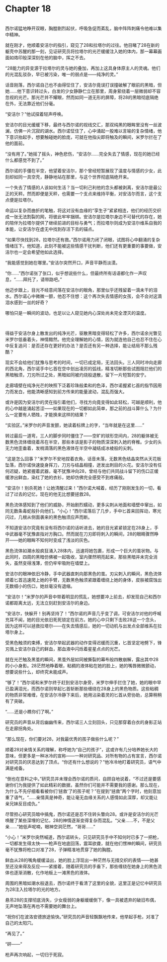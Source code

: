 # Chapter 18

<br>
西尔诺猛地睁开双眼，胸膛剧烈起伏，呼吸急促而紊乱，脑中阵阵刺痛令他难以集中精神。

就在刚才，他顺着安洁尔的指引，窥见了28和拉塔尔的过往。他目睹了28在新的躯壳中苏醒的那一刻，见证研究员将拉塔尔的光芒缓缓注入她的体内，那一幕幕画面如烙印般深深刻在他的脑中，挥之不去。

“28能力的异变源于拉塔尔的灵与她的叠加，再加上这具身体原主人的灵魂。他们的光混乱驳杂，早已被污染，唯一的弱点是——纯净的灵。”

话音刚落，西尔诺自己也不由得怔住了，安洁尔竟误打误撞破解了眼前的黑暗，但她……他下意识转过头，白发的少女静静伫立在那里，周身萦绕着一层微弱却不容忽视的光芒。那光芒并不耀眼，然而如同一道无形的屏障，将28的黑暗彻底隔绝在外，无法靠近他们分毫。

“安洁尔？”他试探着轻声呼唤。

安洁尔的目光缓缓下移，最终与西尔诺的视线交汇，那双纯黑的眼眸里没有一丝波澜，仿佛一片沉寂的湖水。西尔诺怔住了，心中涌起一股难以言喻的复杂情绪，他下意识抬起手，想要触碰她的脸庞，可就在他指尖即将触及的瞬间，米罗尔拦在了他的面前。

“没有用了。”她摇了摇头，神色悲伤，“安洁尔……完全失去了情感，现在的她已经什么都感觉不到了。”

西尔诺的手僵在半空，他望着安洁尔，那个曾经短暂展现了温度与情感的少女，此刻却如同一具空壳，静静地站在那里，与这个世界彻底隔绝开来。

一个失去了情感的人该如何生活？当一切利己利他的念头都被剥离，安洁尔是最公正的天秤。然而即便是天秤，也需要一个支点来维持平衡，对安洁尔而言，这个支点便是拉塔尔。

命运以复杂而曲折的笔触，将这对没有血缘的“孪生子”紧紧相连，他们的经历交织成一张无法割裂的网，将彼此牢牢捆绑。安洁尔是拉塔尔身边不可替代的存在，她的陪伴为拉塔尔提供了继续前进的目标与勇气；而拉塔尔则成为安洁尔维系自我的本能，让安洁尔在虚无中找到存活下去的锚点。

“如果尽快找到28，拉塔尔还有救。”西尔诺用力闭了闭眼，试图将心中翻涌的复杂情绪压下。他知道，此刻不能被这些情感干扰判断，他们还有更重要的事要做，安洁尔也一定会希望他如此选择。

“我能感觉到她在哪里。”安洁尔突然开口，声音平静而淡漠。

“你……”西尔诺张了张口，似乎想说些什么，但最终所有话语都化作一声叹息，“……拜托了，请带路吧。”

他迈步跟上，目光不经意间落在安洁尔的眼角，那里似乎还残留着一滴未干的泪水。西尔诺心中微微一颤，他忍不住想：这个再次失去情感的女孩，会不会对这滴泪水感到一丝的好奇？

哪怕只是一瞬间的波动，也足以让人窥见她内心深处尚未完全湮灭的温度。

<br>

得益于安洁尔身上散发出的纯净光芒，驱散黑暗变得轻松了许多，西尔诺余光瞥见米罗尔低垂着头，神情黯然。他完全理解她的心情，因为就连他自己也忍不住在心中反复追问：是否还存在更好的办法？是否还有另一种选择，能让结局不那么残酷？

现实不会给他们犹豫与思考的时间，一切已成定局，无法回头。三人同时冲向走廊的西北角，西尔诺手中匕首在空中划出凌厉的弧线，精准切断那些试图阻拦他们的黑暗触须，刀刃所过之处，黑暗如同被灼烧般退散，留下一片短暂的安宁。

走廊墙壁在纯净光芒的映照下泛着珍珠般柔和的色泽，西尔诺握紧匕首的指节因用力而发白，他能清晰感知到前方传来的能量波动，混乱而强大。

或许是因为安洁尔的灵在指引着他们，寻找方向竟变得如此轻松，可越是顺利，他的心中越是涌起苦涩——如果现在的一切都如此简单，那之前的战斗算什么？为什么一定要有人牺牲，才能换来这样的结果？

“实验区。”米罗尔的声音发颤，她读着标牌上的字，“当年就是在这里……”

转过最后一道弯，三人的脚步同时僵住了——空旷的球形空间内，28的躯体被无数黑色流体缠绕着吊在半空，那些本该是影子的物质深深刺入她的脊椎。少女的头无力地歪垂着，发梢滴落的黑色液体在半空中凝结成冰棱般的尖刺。

“这是怎么回事？”米罗尔不安地捏着衣角，话音未落，无数黑色结晶突然从天花板坠落，西尔诺快速旋身挥刀，刀刃与结晶相撞，迸发出刺目的火花。安洁尔没有任何迟疑，她紧握着武器，毫不犹豫冲向28，曾经与他们共同战斗留下的伤口正缓缓渗出鲜血，染红了她的衣衫，她却仿佛完全感受不到疼痛般。

“安洁尔！别杀死她！让她清醒过来！”西尔诺大喊着，经历了刚刚发生的一切，看过了过去的记忆，现在的他无比想要拯救28。

黑色流体感知到了他们的威胁，开始剧烈蠕动，更多尖刺从地面和墙壁中窜出，如同无数条毒蛇般扑向他们。“小心！”西尔诺落后了几步，手中匕首来回挥动，寒光闪过，几根从侧面袭来的黑色触须应声而断。

不知道安洁尔究竟有没有将西尔诺的话听进去，她的目光紧紧锁定在28身上，手中武器毫不犹豫直指对方胸口。然而就在刀刃即将刺入的瞬间，28的眼睛骤然睁开——她的眼眸不知何时变成了浅淡的灰色。

黑色流体如潮水般疯狂涌入28体内，迅速将她包裹，形成一个巨大的茧状物。与此同时，四周的黑暗仿佛被一起吸收，室内骤然明亮起来，那些黑暗并未完全消失，虽然变得浅薄，但仍牢牢吸附在墙壁上。

安洁尔的眼神依旧冷静，手中武器直刺向那黑色的茧。刃尖刺入的瞬间，黑色流体顺着匕首迅速爬上她的手臂，无数黑色触须紧跟着缠绕上她的身体，皮肤被腐蚀出无数细小的伤口，她丝毫没有退缩。

“安洁尔！”米罗尔的声音中带着明显的慌乱，她想要冲上前去，却发现自己和西尔诺都距离太远，无法立刻赶到安洁尔的身边。

“安洁尔，快躲开！别再坚持了！”西尔诺的声音几乎变了调，可安洁尔对他的呼喊充耳不闻，她的目光依旧死死锁定在前方。她的心中只剩下击败28这一个念头，因为这样可以拯救拉塔尔——在失去情感后，她的一切动机与出发点全部维系在拉塔尔身上。

受黑色触须的束缚，安洁尔举起武器的动作变得迟缓而沉重，匕首坚定地劈下，锋刃溅上安洁尔自己的鲜血，那血液中闪烁着星星点点的光芒。

就在光芒触及黑茧的瞬间，黑茧外层如同被撕裂的幕布般四散崩解，露出其中28的小小身影。28茫然地睁着眼，粘稠的液体粘在她的脸上，她的嘴唇微微颤动，想要说些什么，却终究未能成声。

“够了！”西尔诺和米罗尔终于赶到安洁尔身旁，米罗尔伸手拦住了她，她的眼中早已盈满泪光，而西尔诺则举起匕首斩断那些缠绕在28身上的黑色物质。这些粘稠的物质非常难缠，在安洁尔冷静下来后，她用沾染着灵的匕首从旁协助，总算稍稍有了突破。

“……还是小瞧你们了啊。”

研究员的声音从背后幽幽传来，西尔诺三人立刻回头，只见那穿着白衣的身影正站在走廊拐角处。

“那么现在，你们要对28，对我最优秀的孩子做些什么呢？”

顺着28对亲情关系的理解，称呼她为“自己的孩子”，这或许有几分培养她长大的意味，但更多是一种冰冷的宣称——一种对研究品、对所有物的占有宣言，西尔诺对研究员的厌恶达到了顶点。“你还有什么想说的？”他冷冷地盯着研究员，语气中满是戒备。

“倒也在意料之中。”研究员并未理会西尔诺的质问，自顾自地说着，“不过还是要感谢你们为我提供了如此精彩的数据，虽然你们可能并不需要我的感谢。那么现在，为什么不先仔细看看被你们‘拯救’了的孩子呢？”在提到“拯救”两个字时，他刻意加重了语气，“……亲情真是神奇，能让毫无血缘关系的人感情如此深厚，却又能让亲兄妹反目成仇。”

尽管担心研究员暗中搞鬼，西尔诺还是忍不住转头瞥向28。或许是安洁尔的光芒唤醒了某些深埋的记忆，28的神情逐渐变得复杂而混乱。“父亲……不，不是父亲……”她低声呢喃，眼神空洞茫然，“哥哥……”

“小心！”米罗尔突然喊道，西尔诺转头，只见研究员手中不知何时已多了一把枪，一切都发生得太快——枪声在地底回荡，震耳欲聋，就在他们愣神的瞬间，研究员毫不犹豫将枪口对准了28，子弹精准地贯穿了她的胸膛。

鲜血从28的嘴角缓缓溢出，她的脸上浮现出一种茫然与无措交织的表情——她甚至还没来得及反应——紧接着，随着研究员的手垂下，那些缠绕在她身上的黑色流体也逐渐消散，化作地板上一滩黑色的液体。

周围的黑暗如潮水般退去，西尔诺终于看清了这里的全貌，这里正是记忆中研究员为28注入拉塔尔的光的地方。

悬吊28的支撑彻底消失，少女瘦弱的身躯缓缓倒下，像一具被遗弃的破旧布偶，无声地坠落在再也不需要她的舞台上。

“祝你们在波洛安德旅途愉快。”研究员的声音轻飘飘地传来，他举起手枪，对准了自己的太阳穴。

“再见了。”

“砰——”

枪声再次响起，一切归于死寂。
